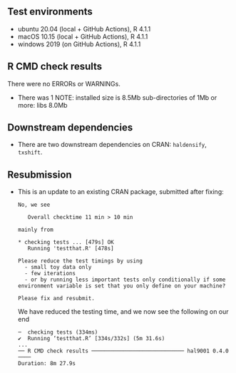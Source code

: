 ## Test environments
* ubuntu 20.04 (local + GitHub Actions), R 4.1.1
* macOS 10.15 (local + GitHub Actions), R 4.1.1
* windows 2019 (on GitHub Actions), R 4.1.1

## R CMD check results
There were no ERRORs or WARNINGs.
* There was 1 NOTE:
    installed size is 8.5Mb
      sub-directories of 1Mb or more:
         libs   8.0Mb

## Downstream dependencies
* There are two downstream dependencies on CRAN: `haldensify`, `txshift`.

## Resubmission
* This is an update to an existing CRAN package, submitted after fixing:
  ```
  No, we see

     Overall checktime 11 min > 10 min

  mainly from

  * checking tests ... [479s] OK
     Running 'testthat.R' [478s]

  Please reduce the test timings by using
    - small toy data only
    - few iterations
    - or by running less important tests only conditionally if some
  environment variable is set that you only define on your machine?

  Please fix and resubmit.
  ```
  We have reduced the testing time, and we now see the following on our end
  ```
  ─  checking tests (334ms)
  ✔  Running ‘testthat.R’ [334s/332s] (5m 31.6s)
  ...
  ── R CMD check results ───────────────────────────── hal9001 0.4.0 ────
  Duration: 8m 27.9s
  ```
